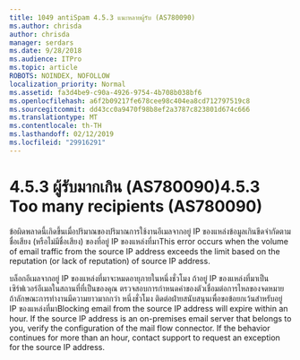 ```yaml
---
title: 1049 antiSpam 4.5.3 แนะหลายผู้รับ (AS780090)
ms.author: chrisda
author: chrisda
manager: serdars
ms.date: 9/28/2018
ms.audience: ITPro
ms.topic: article
ROBOTS: NOINDEX, NOFOLLOW
localization_priority: Normal
ms.assetid: fa3d4be9-c90a-4926-9754-4b708b038bf6
ms.openlocfilehash: a6f2b09217fe678cee98c404ea8cd712797519c8
ms.sourcegitcommit: dd43cc0a9470f98b8ef2a3787c823801d674c666
ms.translationtype: MT
ms.contentlocale: th-TH
ms.lasthandoff: 02/12/2019
ms.locfileid: "29916291"
---
```

# <a name="453-too-many-recipients-as780090"></a><span data-ttu-id="e0195-102">4.5.3 ผู้รับมากเกิน (AS780090)</span><span class="sxs-lookup"><span data-stu-id="e0195-102">4.5.3 Too many recipients (AS780090)</span></span>

<span data-ttu-id="e0195-103">ข้อผิดพลาดนี้เกิดขึ้นเมื่อปริมาณของปริมาณการใช้งานอีเมลจากอยู่ IP ของแหล่งข้อมูลเกินขีดจำกัดตามชื่อเสียง (หรือไม่มีชื่อเสียง) ของที่อยู่ IP ของแหล่งที่มา</span><span class="sxs-lookup"><span data-stu-id="e0195-103">This error occurs when the volume of email traffic from the source IP address exceeds the limit based on the reputation (or lack of reputation) of source IP address.</span></span>
  
<span data-ttu-id="e0195-p101">บล็อกอีเมลจากอยู่ IP ของแหล่งที่มาจะหมดอายุภายในหนึ่งชั่วโมง ถ้าอยู่ IP ของแหล่งที่มาเป็นเซิร์ฟเวอร์อีเมลในสถานที่ที่เป็นของคุณ ตรวจสอบการกำหนดค่าของตัวเชื่อมต่อการไหลของจดหมาย ถ้าลักษณะการทำงานมีความยาวมากกว่า หนึ่งชั่วโมง ติดต่อฝ่ายสนับสนุนเพื่อขอข้อยกเว้นสำหรับอยู่ IP ของแหล่งที่มา</span><span class="sxs-lookup"><span data-stu-id="e0195-p101">Blocking email from the source IP address will expire within an hour. If the source IP address is an on-premises email server that belongs to you, verify the configuration of the mail flow connector. If the behavior continues for more than an hour, contact support to request an exception for the source IP address.</span></span>
  

